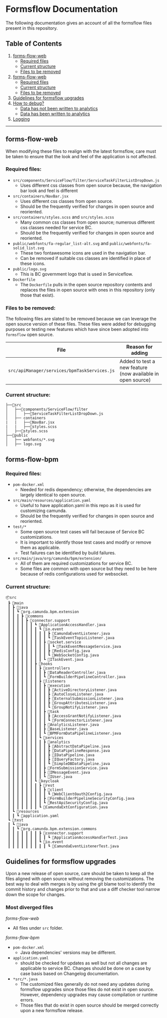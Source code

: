 # Formsflow Documentation

The following documentation gives an account of all the formsflow files present in this repository.

## **Table of Contents**
1. [forms-flow-web](#forms-flow-web)
    * [Required files](#required-files)
    * [Current structure](#current-structure)
    * [Files to be removed](#files-to-be-removed)
2. [forms-flow-web](#forms-flow-web)
    * [Required files](#required-files)
    * [Current structure](#current-structure)
    * [Files to be removed](#files-to-be-removed)
3. [Guidelines for formsflow upgrades](#guidelines-for-formsflow-upgrades)
4. [How to debug?](#how-to-debug)
    * [Data has not been written to analytics](#data-has-not-been-written-to-analytics)
    * [Data has been written to analytics](#data-has-been-written-to-analytics)
5. [Logging](#logging)

---

## **forms-flow-web**

When modifying these files to realign with the latest formsflow, care must be taken to ensure that the look and feel of the application is not affected.

### **Required files:**
- `src/components/ServiceFlow/filter/ServiceTaskFilterListDropDown.js`
    - Uses different css classes from open source because, the navigation bar look and feel is different
- `src/containers/NavBar.jsx`
    - Uses different css classes from open source.
    - Should be the frequently verified for changes in open source and reoriented.
- `src/containers/styles.scss` and `src/styles.scss`
    - Many common css classes from open source; numerous different css classes needed for service BC.
    - Should be the frequently verified for changes in open source and reoriented.
- `public/webfonts/fa-regular_list-alt.svg` and `public/webfonts/fa-solid_list.svg`
    - These two fontawesome icons are used in the navigation bar.
    - Can be removed if suitable css classes are identified in place of these icons.
- `public/logo.svg`
    - This is BC government logo that is used in Serviceflow.
- `Dockerfile`
    - The `Dockerfile` pulls in the open source repository contents and replaces the files in open source with ones in this repository (only those that exist).  

### **Files to be removed:**

The following files are slated to be removed because we can leverage the open source version of these files. These files were added for debugging purposes or testing new features which have since been adopted into `formsflow` open source.

| File | Reason for adding |
| ----------- | ----------- |
| `src/apiManager/services/bpmTaskServices.js` | Added to test a new feature (now available in open source) |

### Current structure:
```
├──📂src
│   ├──📂components/ServiceFlow/filter
│   │   ├──📜ServiceTaskFilterListDropDown.js
│   ├── containers
|   |   ├──📜NavBar.jsx
|   |   ├──📜styles.scss
│   ├──📜styles.scss
├──📂public
│   ├── webfonts/*.svg
│   ├── logo.svg
```
	 
## **forms-flow-bpm**

### **Required files:**

- `pom-docker.xml`
    - Needed for redis dependency; otherwise, the dependencies are largely identical to open source.
- `src/main/resources/application.yaml`
    - Useful to have application.yaml in this repo as it is used for customizing camunda.
    - Should be the frequently verified for changes in open source and reoriented.
- `test/*`
    - Some open source test cases will fail because of Service BC customizations.
    - It is important to identify those test cases and modify or remove them as applicable.
    - Test failures can be identified by build failures.
- `src/main/java/org/camunda/bpm/extension/`
    - All of them are required customizations for service BC.
    - Some files are common with open source but they need to be here because of redis configurations used for websocket.

### Current structure:

```
📦src
 ┣ 📂main
 ┃ ┣ 📂java
 ┃ ┃ ┗ 📂org.camunda.bpm.extension
 ┃ ┃ ┃ ┣ 📂commons
 ┃ ┃ ┃ ┃ ┣ 📂connector.support
 ┃ ┃ ┃ ┃ ┃ ┃ ┗ 📜ApplicationAccessHandler.java
 ┃ ┃ ┃ ┃ ┃ ┃ ┃ ┗ 📂io.event
 ┃ ┃ ┃ ┃ ┃ ┃ ┃ ┃ ┃ ┣ 📜CamundaEventListener.java
 ┃ ┃ ┃ ┃ ┃ ┃ ┃ ┃ ┃ ┗ 📜TaskEventTopicListener.java
 ┃ ┃ ┃ ┃ ┃ ┃ ┃ ┃ ┣ 📂socket.service
 ┃ ┃ ┃ ┃ ┃ ┃ ┃ ┃ ┃ ┃ ┗ 📜TaskEventMessageService.java
 ┃ ┃ ┃ ┃ ┃ ┃ ┃ ┃ ┃ ┣ 📜RedisConfig.java
 ┃ ┃ ┃ ┃ ┃ ┃ ┃ ┃ ┃ ┗ 📜WebSocketConfig.java
 ┃ ┃ ┃ ┃ ┃ ┃ ┃ ┃ ┗ 📜ITaskEvent.java
 ┃ ┃ ┃ ┃ ┃ ┃ ┣ 📂hooks
 ┃ ┃ ┃ ┃ ┃ ┃ ┃ ┣ 📂controllers
 ┃ ┃ ┃ ┃ ┃ ┃ ┃ ┃ ┣ 📜DataReaderController.java
 ┃ ┃ ┃ ┃ ┃ ┃ ┃ ┃ ┗ 📜FormBuilderPipelineController.java
 ┃ ┃ ┃ ┃ ┃ ┃ ┃ ┣ 📂listeners
 ┃ ┃ ┃ ┃ ┃ ┃ ┃ ┃ ┣ 📂execution
 ┃ ┃ ┃ ┃ ┃ ┃ ┃ ┃ ┃ ┣ 📜ActiveDirectoryListener.java
 ┃ ┃ ┃ ┃ ┃ ┃ ┃ ┃ ┃ ┣ 📜AutoCloseListener.java
 ┃ ┃ ┃ ┃ ┃ ┃ ┃ ┃ ┃ ┣ 📜ExternalSubmissionListener.java
 ┃ ┃ ┃ ┃ ┃ ┃ ┃ ┃ ┃ ┣ 📜GroupAttributesListener.java
 ┃ ┃ ┃ ┃ ┃ ┃ ┃ ┃ ┃ ┗ 📜GroupNotifyListener.java
 ┃ ┃ ┃ ┃ ┃ ┃ ┃ ┃ ┣ 📂task
 ┃ ┃ ┃ ┃ ┃ ┃ ┃ ┃ ┃ ┣ 📜AccessGrantNotifyListener.java
 ┃ ┃ ┃ ┃ ┃ ┃ ┃ ┃ ┃ ┗ 📜FormConnectorListener.java
 ┃ ┃ ┃ ┃ ┃ ┃ ┃ ┃ ┣ 📜AnalyticsListener.java
 ┃ ┃ ┃ ┃ ┃ ┃ ┃ ┃ ┣ 📜BaseListener.java
 ┃ ┃ ┃ ┃ ┃ ┃ ┃ ┃ ┗ 📜BPMFormDataPipelineListener.java
 ┃ ┃ ┃ ┃ ┃ ┃ ┃ ┗ 📂services
 ┃ ┃ ┃ ┃ ┃ ┃ ┃ ┃ ┣ 📂analytics
 ┃ ┃ ┃ ┃ ┃ ┃ ┃ ┃ ┃ ┣ 📜AbstractDataPipeline.java
 ┃ ┃ ┃ ┃ ┃ ┃ ┃ ┃ ┃ ┣ 📜DataPipelineResponse.java
 ┃ ┃ ┃ ┃ ┃ ┃ ┃ ┃ ┃ ┣ 📜IDataPipeline.java
 ┃ ┃ ┃ ┃ ┃ ┃ ┃ ┃ ┃ ┣ 📜IQueryFactory.java
 ┃ ┃ ┃ ┃ ┃ ┃ ┃ ┃ ┃ ┗ 📜SimpleDBDataPipeline.java
 ┃ ┃ ┃ ┃ ┃ ┃ ┃ ┃ ┣ 📜FormSubmissionService.java
 ┃ ┃ ┃ ┃ ┃ ┃ ┃ ┃ ┣ 📜IMessageEvent.java
 ┃ ┃ ┃ ┃ ┃ ┃ ┃ ┃ ┗ 📜IUser.java
 ┃ ┃ ┃ ┃ ┃ ┃ ┗ 📂keycloak
 ┃ ┃ ┃ ┃ ┃ ┃ ┃ ┣ 📂rest
 ┃ ┃ ┃ ┃ ┃ ┃ ┃ ┃ ┣ 📂client
 ┃ ┃ ┃ ┃ ┃ ┃ ┃ ┃ ┃ ┗ 📜WebClientOauth2Config.java
 ┃ ┃ ┃ ┃ ┃ ┃ ┃ ┃ ┣ 📜FormBuilderPipelineSecurityConfig.java
 ┃ ┃ ┃ ┃ ┃ ┃ ┃ ┃ ┗ 📜RestApiSecurityConfig.java
 ┃ ┃ ┃ ┃ ┃ ┃ ┃ ┗ 📜CamundaExtConfiguration.java
 ┃ ┗ 📂resources
 ┃ ┃ ┗ 📜application.yaml
 ┗ 📂test
 ┃ ┗ 📂java
 ┃ ┃ ┗ 📂org.camunda.bpm.extension.commons
 ┃ ┃ ┃ ┃ ┃ ┃ ┃ ┣ 📂connector.support
 ┃ ┃ ┃ ┃ ┃ ┃ ┃ ┃ ┃ ┗ 📜ApplicationAccessHandlerTest.java
 ┃ ┃ ┃ ┃ ┃ ┃ ┃ ┗ 📂io.event
 ┃ ┃ ┃ ┃ ┃ ┃ ┃ ┃ ┃ ┗ 📜CamundaEventListenerTest.java

```

## **Guidelines for formsflow upgrades**

Upon a new release of open source, care should be taken to keep all the files aligned with open source without removing the customizations. The best way to deal with merges is by using the git blame tool to identify the commit history and changes prior to that and use a diff checker tool narrow down the scope for changes.

### **Most diverged files**
*forms-flow-web*
- All files under `src` folder.

*forms-flow-bpm*
- `pom-docker.xml`
    - Java dependencies' versions may be different.
- `application.yaml`
    - should be checked for updates as well but not all changes are applicable to service BC. Changes should be done on a case by case basis based on Changelog documentation.
- `*src/*.java` 
    - The customized files generally do not need any updates during formsflow upgrades since those files do not exist in open source. However, dependency upgrades may cause compilation or runtime errors.
    - Those files that do exist in open source should be merged correctly upon a new formsflow release.
